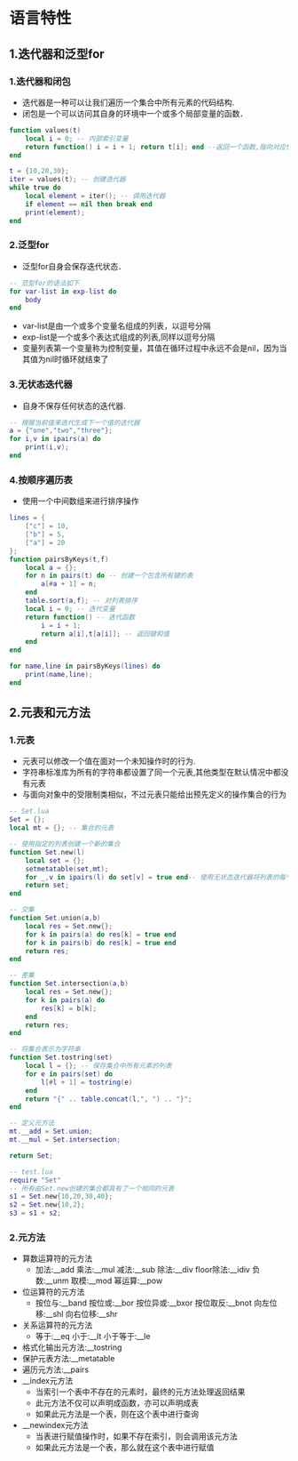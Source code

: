 # 语言特性

## 1.迭代器和泛型for
### 1.迭代器和闭包
- 迭代器是一种可以让我们遍历一个集合中所有元素的代码结构.
- 闭包是一个可以访问其自身的环境中一个或多个局部变量的函数．
```lua
function values(t)
    local i = 0; -- 内部索引变量
    return function() i = i + 1; return t[i]; end --返回一个函数,指向对应位置的值
end

t = {10,20,30};
iter = values(t); -- 创建迭代器
while true do
    local element = iter(); -- 调用迭代器
    if element == nil then break end
    print(element);
end
```
### 2.泛型for
- 泛型for自身会保存迭代状态．
```lua
-- 范型for的语法如下
for var-list in exp-list do
    body
end
```
- var-list是由一个或多个变量名组成的列表，以逗号分隔
- exp-list是一个或多个表达式组成的列表,同样以逗号分隔
- 变量列表第一个变量称为控制变量，其值在循环过程中永远不会是nil，因为当其值为nil时循环就结束了

### 3.无状态迭代器
- 自身不保存任何状态的迭代器.
```lua
-- 根据当前值来迭代生成下一个值的迭代器
a = {"one","two","three"};
for i,v in ipairs(a) do
    print(i,v);
end
```

### 4.按顺序遍历表
- 使用一个中间数组来进行排序操作
```lua
lines = {
    ["c"] = 10,
    ["b"] = 5,
    ["a"] = 20
};
function pairsByKeys(t,f)
    local a = {};
    for n in pairs(t) do -- 创建一个包含所有键的表
        a[#a + 1] = n;
    end
    table.sort(a,f); -- 对列表排序
    local i = 0; -- 迭代变量
    return function() -- 迭代函数
        i = i + 1;
        return a[i],t[a[i]]; -- 返回键和值
    end
end

for name,line in pairsByKeys(lines) do
    print(name,line);
end
```

## 2.元表和元方法
### 1.元表
- 元表可以修改一个值在面对一个未知操作时的行为.
- 字符串标准库为所有的字符串都设置了同一个元表,其他类型在默认情况中都没有元表
- 与面向对象中的受限制类相似，不过元表只能给出预先定义的操作集合的行为
```lua
-- Set.lua
Set = {};
local mt = {}; -- 集合的元表

-- 使用指定的列表创建一个新的集合
function Set.new(l)
    local set = {};
    setmetatable(set,mt);
    for _,v in ipairs(l) do set[v] = true end-- 使用无状态迭代器将列表的每个元素插入到表中
    return set;
end

-- 交集
function Set.union(a,b)
    local res = Set.new{};
    for k in pairs(a) do res[k] = true end
    for k in pairs(b) do res[k] = true end
    return res;
end

-- 差集
function Set.intersection(a,b)
    local res = Set.new{};
    for k in pairs(a) do
        res[k] = b[k];
    end
    return res;
end

-- 将集合表示为字符串
function Set.tostring(set)
    local l = {}; -- 保存集合中所有元素的列表
    for e in pairs(set) do
        l[#l + 1] = tostring(e)
    end
    return "{" .. table.concat(l,", ") .. "}";
end

-- 定义元方法
mt.__add = Set.union;
mt.__mul = Set.intersection;

return Set;

-- test.lua
require "Set"
-- 所有由Set.new创建的集合都具有了一个相同的元表
s1 = Set.new{10,20,30,40};
s2 = Set.new{10,2};
s3 = s1 + s2;
```
### 2.元方法
- 算数运算符的元方法
  - 加法:__add 乘法:__mul 减法:__sub 除法:__div floor除法:__idiv 负数:__unm 取模:__mod 幂运算:__pow
- 位运算符的元方法
  - 按位与:__band 按位或:__bor 按位异或:__bxor 按位取反:__bnot 向左位移:__shl 向右位移:__shr
- 关系运算符的元方法
  - 等于:__eq 小于:__lt 小于等于:__le
- 格式化输出元方法:__tostring
- 保护元表方法:__metatable
- 遍历元方法:__pairs
- __index元方法
  - 当索引一个表中不存在的元素时，最终的元方法处理返回结果
  - 此元方法不仅可以声明成函数，亦可以声明成表
  - 如果此元方法是一个表，则在这个表中进行查询
- __newindex元方法
  - 当表进行赋值操作时，如果不存在索引，则会调用该元方法
  - 如果此元方法是一个表，那么就在这个表中进行赋值